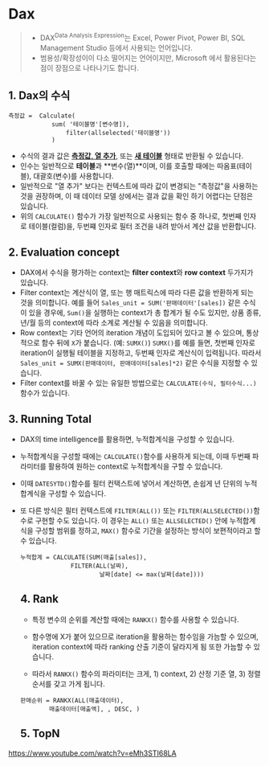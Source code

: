# Dax

> - DAX<sup>Data Analysis Expression</sup>는 Excel, Power Pivot, Power BI, SQL Management Studio 등에서 사용되는 언어입니다.
> - 범용성/확장성이이 다소 떨어지는 언어이지만, Microsoft 에서 활용된다는 점이 장점으로 나타나기도 합니다.

## 1. Dax의 수식

```dax
측정값 =  Calculate(
			sum( '테이블명'[변수명]),
				filter(allselected('테이블명'))
			)
```

- 수식의 결과 값은 **<u>측정값, 열 추가</u>**, 또는 **<u>새 테이블</u>** 형태로 반환될 수 있습니다.
- 인수는 일반적으로 **테이블**과 **변수(열)**이며, 이를 호출할 때에는 따옴표(테이블), 대괄호(변수)를 사용합니다.
- 일반적으로 "열 추가" 보다는 컨텍스트에 따라 값이 변경되는 "측정값"을 사용하는 것을 권장하며, 이 때 데이터 모델 상에서는 결과 값을 확인 하기 어렵다는 단점은 있습니다.
- 위의 `CALCULATE()` 함수가 가장 일반적으로 사용되는 함수 중 하나로, 첫번째 인자로 테이블(컬럼)을, 두번쨰 인자로 필터 조건을 내려 받아서 계산 값을 반환합니다.

## 2. Evaluation concept

- DAX에서 수식을 평가하는 context는 **filter context**와 **row context** 두가지가 있습니다.
- Filter context는 계산식이 열, 또는 행 매트릭스에 따라 다른 값을 반환하게 되는 것을 의미합니다.
  예를 들어 `Sales_unit = SUM('판매데이터'[sales])` 같은 수식이 있을 경우에, `Sum()`을 실행하는 context가 총 합계가 될 수도 있지만, 상품 종류, 년/월 등의 context에 따라 소계로 계산될 수 있음을 의미합니다.
- Row context는 기타 언어의 iteration 개념이 도입되어 있다고 볼 수 있으며, 통상적으로 함수 뒤에 `X`가 붙습니다. (예: `SUMX()`)
  `SUMX()`를 예를 들면, 첫번째 인자로 iteration이 실행될 테이블을 지정하고, 두번째 인자로 계산식이 입력됩니다. 따라서 `Sales_unit = SUMX(판매데이터, 판매데이터[sales]*2)` 같은 수식을 지정할 수 있습니다.
- Filter context를 바꿀 수 있는 유일한 방법으로는 `CALCULATE(수식, 필터수식...)` 함수가 있습니다.

## 3. Running Total

- DAX의 time intelligence를 활용하면, 누적합계식을 구성할 수 있습니다.

- 누적합계식을 구성할 때에는 `CALCULATE()`함수를 사용하게 되는데, 이때 두번째 파라미터를 활용하여 원하는 context로 누적합계식을 구할 수 있습니다.

- 이때 `DATESYTD()`함수를 필터 컨택스트에 넣어서 계산하면, 손쉽게 년 단위의 누적합계식을 구성할 수 있습니다.

- 또 다른 방식은 필터 컨텍스트에  `FILTER(ALL())` 또는 `FILTER(ALLSELECTED())`함수로  구현할 수도 있습니다. 이 경우는 `ALL()` 또는 `ALLSELECTED()` 안에 누적합계식을 구성할 범위를 정하고, `MAX()` 함수로 기간을 설정하는 방식이 보편적이라고 할 수 있습니다.

  ```DAX
  누적합계 = CALCULATE(SUM(매출[sales]),
  				FILTER(ALL(날짜),
  						날짜[date] <= max(날짜[date])))
  ```

  ## 4. Rank
  
  - 특정 변수의 순위를 계산할 때에는 `RANKX()` 함수를 사용할 수 있습니다.
  
  - 함수명에 X가 붙어 있으므로 iteration을 활용하는 함수임을 가늠할 수 있으며, iteration context에 따라 ranking 산출 기준이 달라지게 됨 또한 가늠할 수 있습니다.
  
  - 따라서 `RANKX()` 함수의 파라미터는 크게, 1) context, 2) 산정 기준 열, 3) 정렬 순서를 갖고 가게 됩니다.
  
  ```DAX
  판매순위 = RANKX(ALL(매출데이터),
  		  매출데이터[매출액], , DESC, )
  ```

  ## 5. TopN
https://www.youtube.com/watch?v=eMh3STI68LA

